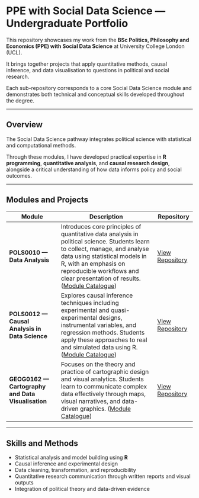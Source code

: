 # PPE with Social Data Science — Undergraduate Portfolio

This repository showcases my work from the **BSc Politics, Philosophy and Economics (PPE) with Social Data Science** at University College London (UCL).  

It brings together projects that apply quantitative methods, causal inference, and data visualisation to questions in political and social research.

Each sub-repository corresponds to a core Social Data Science module and demonstrates both technical and conceptual skills developed throughout the degree.

---

## Overview

The Social Data Science pathway integrates political science with statistical and computational methods.  

Through these modules, I have developed practical expertise in **R programming**, **quantitative analysis**, and **causal research design**, alongside a critical understanding of how data informs policy and social outcomes.

---

## Modules and Projects

| Module | Description | Repository |
|---------|--------------|------------|
| **POLS0010 — Data Analysis** | Introduces core principles of quantitative data analysis in political science. Students learn to collect, manage, and analyse data using statistical models in R, with an emphasis on reproducible workflows and clear presentation of results. ([Module Catalogue](https://www.ucl.ac.uk/module-catalogue/modules/data-analysis-POLS0010)) | [View Repository](annisakumaladewi/pols0010-data-analysis) |
| **POLS0012 — Causal Analysis in Data Science** | Explores causal inference techniques including experimental and quasi-experimental designs, instrumental variables, and regression methods. Students apply these approaches to real and simulated data using R. ([Module Catalogue](https://www.ucl.ac.uk/module-catalogue/modules/causal-analysis-in-data-science-POLS0012)) | [View Repository](annisakumaladewi/pols0012-causal-analysis) |
| **GEOG0162 — Cartography and Data Visualisation** | Focuses on the theory and practice of cartographic design and visual analytics. Students learn to communicate complex data effectively through maps, visual narratives, and data-driven graphics. ([Module Catalogue](https://www.ucl.ac.uk/module-catalogue/modules/cartography-and-data-visualisation-GEOG0162)) | [View Repository](annisakumaladewi/geog0162-catography-data-viz) |

---

## Skills and Methods

- Statistical analysis and model building using **R**  
- Causal inference and experimental design  
- Data cleaning, transformation, and reproducibility  
- Quantitative research communication through written reports and visual outputs  
- Integration of political theory and data-driven evidence
